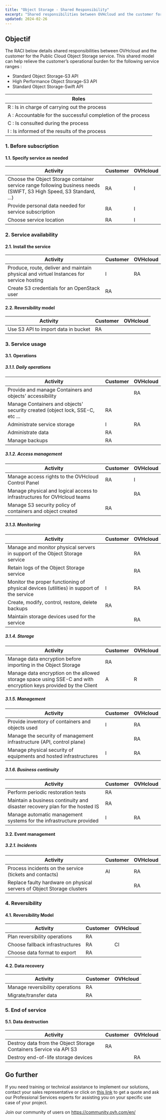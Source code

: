 ```yaml
---
title: "Object Storage - Shared Responsibility"
excerpt: "Shared responsibilities between OVHcloud and the customer for Public Cloud Object Storage"
updated: 2024-02-26
---
```


## Objectif

The RACI below details shared responsibilities between OVHcloud and the customer for the Public Cloud Object Storage service. This shared model can help relieve the customer’s operational burden for the following service ranges : 

- Standard Object Storage-S3 API
- High Performance Object Storage-S3 API
- Standard Object Storage-Swift API

| Roles |
| --- |
|R : Is in charge of carrying out the process|
|A : Accountable for the successful completion of the process|
|C : Is consulted during the process|
|I : Is informed of the results of the process|

### 1. Before subscription

#### 1.1. Specify service as needed

| **Activity** | **Customer** | **OVHcloud** |
| --- | --- | --- |
| Choose the Object Storage container service range following business needs (SWIFT, S3 High Speed, S3 Standard, ...) | RA | I |
| Provide personal data needed for service subscription | RA | I |
| Choose service location| RA | I |

### 2. Service availability

#### 2.1. Install the service

| **Activity** | **Customer** | **OVHcloud** |
| --- | --- | --- |
| Produce, route, deliver and maintain physical and virtuel Instances for service hosting | I | RA |
| Create S3 credentials for an OpenStack user | RA |  |

#### 2.2. Reversibility model

| **Activity** | **Customer** | **OVHcloud** |
| --- | --- | --- |
| Use S3 API to import data in bucket | RA |  |



### 3. Service usage

#### 3.1. Operations

##### **3.1.1. Daily operations**

| **Activity** | **Customer** | **OVHcloud** |
| --- | --- | --- |
| Provide and manage Containers and objects' accessibility  |  | RA |
| Manage Containers and objects' security created (object lock, SSE-C, etc ...  | RA |  |
| Administrate service storage | I | RA |   
| Administrate data | RA |   |
| Manage backups | RA |  |

##### **3.1.2. Access management**

| **Activity** | **Customer** | **OVHcloud** |
| --- | --- | --- |
| Manage access rights to the OVHcloud Control Panel | RA | I |
| Manage physical and logical access to infrastructures for OVHcloud teams |  | RA |
| Manage S3 security policy of containers and object created | RA |  |

##### **3.1.3. Monitoring**

| **Activity** | **Customer** | **OVHcloud** |
| --- | --- | --- |
| Manage and monitor physical servers in support of the Object Storage service |  | RA |
| Retain logs of the Object Storage service   |   | RA |
| Monitor the proper functioning of physical devices (utilities) in support of the service | I | RA |
| Create, modify, control, restore, delete backups | RA  |  |
| Maintain storage devices used for the service |  | RA |

##### **3.1.4. Storage**

| **Activity** | **Customer** | **OVHcloud** |
| --- | --- | --- |
| Manage data encryption before importing in the Object Storage | RA |  |
| Manage data encryption on the allowed storage space using SSE-C and with encryption keys provided by the Client | A | R |

##### **3.1.5. Management**

| **Activity** | **Customer** | **OVHcloud** |
| --- | --- | --- |
| Provide inventory of containers and objects used | I | RA |
| Manage the security of management infrastructure (API, control plane) |   | RA |
| Manage physical security of equipments and hosted infrastructures | I | RA |

##### **3.1.6. Business continuity**

| **Activity** | **Customer** | **OVHcloud** |
| --- | --- | --- |
| Perform periodic restoration tests | RA |  |
| Maintain a business continuity and disaster recovery plan for the hosted IS | RA |  |
| Manage automatic management systems for the infrastructure provided | I | RA |

#### 3.2. Event management

##### **3.2.1. Incidents**

| **Activity** | **Customer** | **OVHcloud** |
| --- | --- | --- |
| Process incidents on the service (tickets and contacts) | AI | RA |
| Replace faulty hardware on physical servers of Object Storage clusters |  | RA |

### 4. Reversibility

#### 4.1. Reversibility Model

| **Activity** | **Customer** | **OVHcloud** |
| --- | --- | --- |
| Plan reversibility operations | RA |  |
| Choose fallback infrastructures | RA | CI |
| Choose data format to export | RA |  |

#### 4.2. Data recovery

| **Activity** | **Customer** | **OVHcloud** |
| --- | --- | --- |
| Manage reversibility operations | RA |  |
| Migrate/transfer data | RA |  |

### 5. End of service

#### 5.1. Data destruction

| **Activity** | **Customer** | **OVHcloud** |
| --- | --- | --- |
| Destroy data from the Object Storage Containers Service via API S3 | RA |  |
| Destroy end-of-life storage devices |  | RA |

## Go further

If you need training or technical assistance to implement our solutions, contact your sales representative or click on [this link](https://www.ovhcloud.com/en-sg/professional-services/) to get a quote and ask our Professional Services experts for assisting you on your specific use case of your project.

Join our community of users on <https://community.ovh.com/en/>
